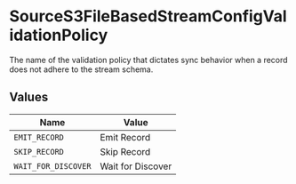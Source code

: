 # SourceS3FileBasedStreamConfigValidationPolicy

The name of the validation policy that dictates sync behavior when a record does not adhere to the stream schema.


## Values

| Name                | Value               |
| ------------------- | ------------------- |
| `EMIT_RECORD`       | Emit Record         |
| `SKIP_RECORD`       | Skip Record         |
| `WAIT_FOR_DISCOVER` | Wait for Discover   |